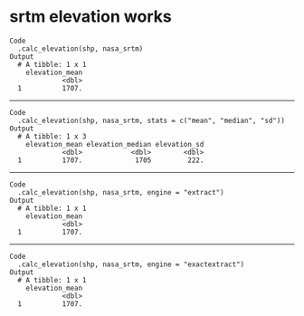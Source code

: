 # srtm elevation works

    Code
      .calc_elevation(shp, nasa_srtm)
    Output
      # A tibble: 1 x 1
        elevation_mean
                 <dbl>
      1          1707.

---

    Code
      .calc_elevation(shp, nasa_srtm, stats = c("mean", "median", "sd"))
    Output
      # A tibble: 1 x 3
        elevation_mean elevation_median elevation_sd
                 <dbl>            <dbl>        <dbl>
      1          1707.             1705         222.

---

    Code
      .calc_elevation(shp, nasa_srtm, engine = "extract")
    Output
      # A tibble: 1 x 1
        elevation_mean
                 <dbl>
      1          1707.

---

    Code
      .calc_elevation(shp, nasa_srtm, engine = "exactextract")
    Output
      # A tibble: 1 x 1
        elevation_mean
                 <dbl>
      1          1707.

